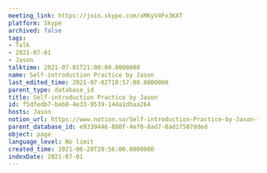 ```yaml
---
meeting_link: https://join.skype.com/xMKyV4Fx3KXT
platform: Skype
archived: false
tags:
- Talk
- 2021-07-01
- Jason
talktime: 2021-07-01T21:00:00.0000000
name: Self-introduction Practice by Jason
last_edited_time: 2021-07-02T18:57:00.0000000
parent_type: database_id
title: Self-introduction Practice by Jason
id: f5dfedb7-beb8-4e33-9539-144a1dbaa264
hosts: Jason
notion_url: https://www.notion.so/Self-introduction-Practice-by-Jason-f5dfedb7beb84e339539144a1dbaa264
parent_database_id: e9339446-880f-4ef0-8ad7-8ad1f507dded
object: page
language_level: No limit
created_time: 2021-06-28T20:56:00.0000000
indexDate: 2021-07-01
---
```







